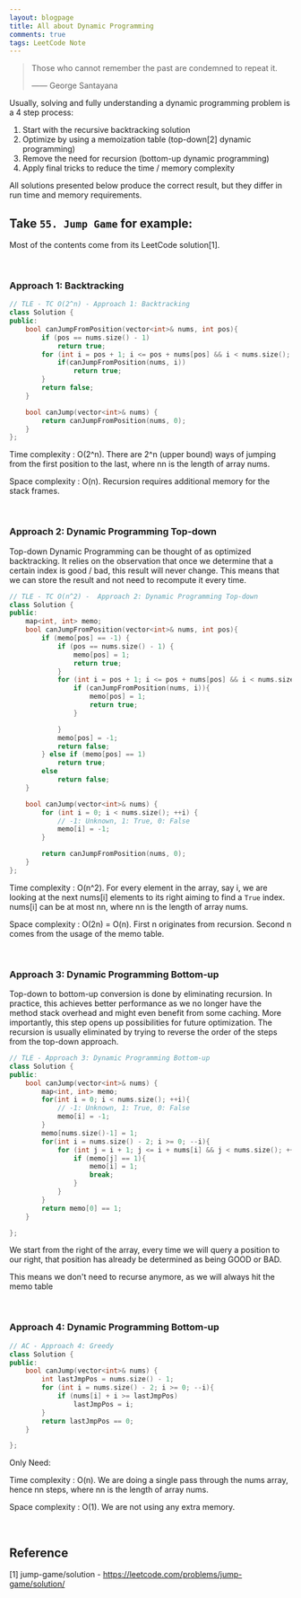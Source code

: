 ```yaml
---
layout: blogpage
title: All about Dynamic Programming
comments: true
tags: LeetCode Note
---
```


> Those who cannot remember the past are condemned to repeat it.
>
> —— George Santayana


<p>Usually, solving and fully understanding a dynamic programming problem is a 4 step process:</p>

<ol>
<li>Start with the recursive backtracking solution</li>
<li>Optimize by using a memoization table (top-down[2] dynamic programming)</li>
<li>Remove the need for recursion (bottom-up dynamic programming)</li>
<li>Apply final tricks to reduce the time / memory complexity </li>
</ol>

<p> All solutions presented below produce the correct result, but they differ in run time and memory requirements. </p>

<!--
<p>
    As the problem has an <strong>optimal substructure</strong>, it is natural to cache intermediate results.
    We ask the question dp(i, j): does text[i:] and pattern[j:] match?
    We can describe our answer in terms of answers to questions involving smaller strings.
</p>
-->

<h2>Take <code>55. Jump Game</code> for example:</h2>

<p>Most of the contents come from its LeetCode solution[1].</p>

<br />

### Approach 1: Backtracking ###
```cpp
// TLE - TC O(2^n) - Approach 1: Backtracking
class Solution {
public:
    bool canJumpFromPosition(vector<int>& nums, int pos){
        if (pos == nums.size() - 1)
            return true;
        for (int i = pos + 1; i <= pos + nums[pos] && i < nums.size(); ++i) {
            if(canJumpFromPosition(nums, i))
                return true;
        }
        return false;
    }

    bool canJump(vector<int>& nums) {
        return canJumpFromPosition(nums, 0);
    }
};
```
Time complexity : O(2^n). There are 2^n (upper bound) ways of jumping from the first position to the last, where nn is the length of array nums.

Space complexity : O(n). Recursion requires additional memory for the stack frames.

<br />

### Approach 2: Dynamic Programming Top-down ###

Top-down Dynamic Programming can be thought of as optimized backtracking. It relies on the observation that once we determine that a certain index is good / bad, this result will never change. This means that we can store the result and not need to recompute it every time.

```cpp
// TLE - TC O(n^2) -  Approach 2: Dynamic Programming Top-down
class Solution {
public:
    map<int, int> memo;
    bool canJumpFromPosition(vector<int>& nums, int pos){
        if (memo[pos] == -1) {
            if (pos == nums.size() - 1) {
                memo[pos] = 1;
                return true;
            }
            for (int i = pos + 1; i <= pos + nums[pos] && i < nums.size(); ++i) {
                if (canJumpFromPosition(nums, i)){
                    memo[pos] = 1;
                    return true;
                }

            }
            memo[pos] = -1;
            return false;
        } else if (memo[pos] == 1)
            return true;
        else
            return false;
    }

    bool canJump(vector<int>& nums) {
        for (int i = 0; i < nums.size(); ++i) {
            // -1: Unknown, 1: True, 0: False
            memo[i] = -1;
        }

        return canJumpFromPosition(nums, 0);
    }
};
```

Time complexity : O(n^2). For every element in the array, say i, we are looking at the next nums[i] elements to its right aiming to find a `True` index. nums[i] can be at most nn, where nn is the length of array nums.

Space complexity : O(2n) = O(n). First n originates from recursion. Second n comes from the usage of the memo table.

<br />

### Approach 3: Dynamic Programming Bottom-up ###

Top-down to bottom-up conversion is done by eliminating recursion. In practice, this achieves better performance as we no longer have the method stack overhead and might even benefit from some caching. More importantly, this step opens up possibilities for future optimization. The recursion is usually eliminated by trying to reverse the order of the steps from the top-down approach.

```cpp
// TLE - Approach 3: Dynamic Programming Bottom-up
class Solution {
public:
    bool canJump(vector<int>& nums) {
        map<int, int> memo;
        for(int i = 0; i < nums.size(); ++i){
            // -1: Unknown, 1: True, 0: False
            memo[i] = -1;
        }
        memo[nums.size()-1] = 1;
        for(int i = nums.size() - 2; i >= 0; --i){
            for (int j = i + 1; j <= i + nums[i] && j < nums.size(); ++j) {
                if (memo[j] == 1){
                    memo[i] = 1;
                    break;
                }
            }
        }
        return memo[0] == 1;
    }

};
```

We start from the right of the array, every time we will query a position to our right, that position has already be determined as being GOOD or BAD. 

This means we don't need to recurse anymore, as we will always hit the memo table

<br />

### Approach 4: Dynamic Programming Bottom-up ###

```cpp
// AC - Approach 4: Greedy
class Solution {
public:
    bool canJump(vector<int>& nums) {
        int lastJmpPos = nums.size() - 1;
        for (int i = nums.size() - 2; i >= 0; --i){
            if (nums[i] + i >= lastJmpPos)
                lastJmpPos = i;
        }
        return lastJmpPos == 0;
    }

};
```

Only Need: 

Time complexity : O(n). We are doing a single pass through the nums array, hence nn steps, where nn is the length of array nums.
     
Space complexity : O(1). We are not using any extra memory.

<br />

##  Reference ##
[1] jump-game/solution - https://leetcode.com/problems/jump-game/solution/